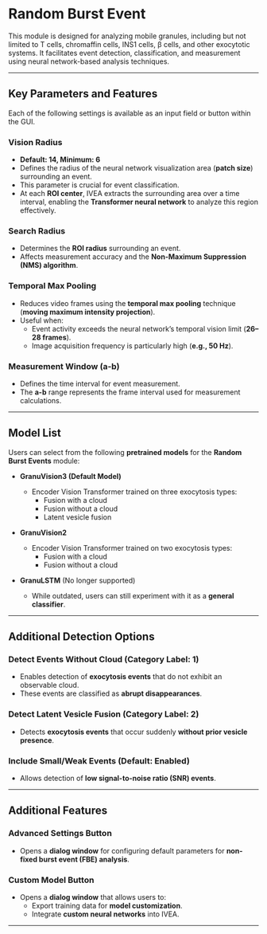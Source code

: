 # Random Burst Event  

This module is designed for analyzing mobile granules, including but not limited to T cells, chromaffin cells, INS1 cells, β cells, and other exocytotic systems. It facilitates event detection, classification, and measurement using neural network-based analysis techniques.

---

## Key Parameters and Features  

Each of the following settings is available as an input field or button within the GUI.

### Vision Radius  
- **Default: 14, Minimum: 6**  
- Defines the radius of the neural network visualization area (**patch size**) surrounding an event.  
- This parameter is crucial for event classification.  
- At each **ROI center**, IVEA extracts the surrounding area over a time interval, enabling the **Transformer neural network** to analyze this region effectively.  

### Search Radius  
- Determines the **ROI radius** surrounding an event.  
- Affects measurement accuracy and the **Non-Maximum Suppression (NMS) algorithm**.  

### Temporal Max Pooling  
- Reduces video frames using the **temporal max pooling** technique (**moving maximum intensity projection**).  
- Useful when:  
  - Event activity exceeds the neural network’s temporal vision limit (**26–28 frames**).  
  - Image acquisition frequency is particularly high (**e.g., 50 Hz**).  

### Measurement Window (a-b)  
- Defines the time interval for event measurement.  
- The **a-b** range represents the frame interval used for measurement calculations.  

---

## Model List  

Users can select from the following **pretrained models** for the **Random Burst Events** module:  

- **GranuVision3 (Default Model)**  
  - Encoder Vision Transformer trained on three exocytosis types:  
    - Fusion with a cloud  
    - Fusion without a cloud  
    - Latent vesicle fusion  

- **GranuVision2**  
  - Encoder Vision Transformer trained on two exocytosis types:  
    - Fusion with a cloud  
    - Fusion without a cloud  

- **GranuLSTM** (No longer supported)  
  - While outdated, users can still experiment with it as a **general classifier**.  

---

## Additional Detection Options  

### Detect Events Without Cloud (Category Label: 1)  
- Enables detection of **exocytosis events** that do not exhibit an observable cloud.  
- These events are classified as **abrupt disappearances**.  

### Detect Latent Vesicle Fusion (Category Label: 2)  
- Detects **exocytosis events** that occur suddenly **without prior vesicle presence**.  

### Include Small/Weak Events (Default: Enabled)  
- Allows detection of **low signal-to-noise ratio (SNR) events**.  

---

## Additional Features  

### Advanced Settings Button  
- Opens a **dialog window** for configuring default parameters for **non-fixed burst event (FBE) analysis**.  

### Custom Model Button  
- Opens a **dialog window** that allows users to:  
  - Export training data for **model customization**.  
  - Integrate **custom neural networks** into IVEA.  

---

